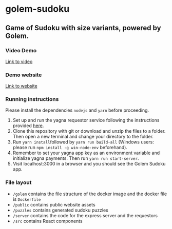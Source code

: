 # golem-sudoku
## Game of Sudoku with size variants, powered by Golem.

### Video Demo
[Link to video](https://youtu.be/CkJZt0CSoNI)

### Demo website
[Link to website](http://f5e80b6932fd.ngrok.io/)

### Running instructions
Please install the dependencies `nodejs` and `yarn` before proceeding.
 1. Set up and run the yagna requestor service following the instructions provided [here](https://handbook.golem.network/requestor-tutorials/flash-tutorial-of-requestor-development).
 2. Clone this repository with git or download and unzip the files to a folder. Then open a new terminal and change your directory to the folder.
 3. Run `yarn install`followed by `yarn run build-all` (Windows users: please run `npm install -g win-node-env` beforehand).
 4. Remember to set your yagna app key as an environment variable and initialize yagna payments. Then run `yarn run start-server`.
 5. Visit localhost:3000 in a browser and you should see the Golem Sudoku app.

### File layout

 - `/golem` contains the file structure of the docker image and the docker file is `Dockerfile`
 - `/public` contains public website assets
 - `/puzzles` contains generated sudoku puzzles
 - `/server` contains the code for the express server and the requestors
 - `/src` contains React components

